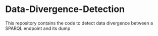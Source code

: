 # Data-Divergence-Detection
This repository contains the code to detect data divergence between a SPARQL endpoint and its dump
